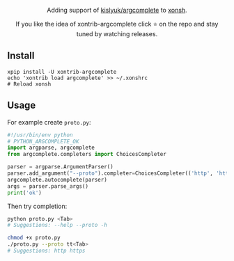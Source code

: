 <p align="center">
Adding support of <a href="https://github.com/kislyuk/argcomplete">kislyuk/argcomplete</a> to <a href="https://xon.sh">xonsh</a>.
</p>

<p align="center">  
If you like the idea of xontrib-argcomplete click ⭐ on the repo and stay tuned by watching releases.
</p>

## Install
```shell script
xpip install -U xontrib-argcomplete
echo 'xontrib load argcomplete' >> ~/.xonshrc
# Reload xonsh
```

## Usage
For example create `proto.py`:
```python
#!/usr/bin/env python
# PYTHON_ARGCOMPLETE_OK
import argparse, argcomplete
from argcomplete.completers import ChoicesCompleter

parser = argparse.ArgumentParser()
parser.add_argument("--proto").completer=ChoicesCompleter(('http', 'https', 'ssh', 'rsync', 'wss'))
argcomplete.autocomplete(parser)
args = parser.parse_args()
print('ok')
```
Then try completion:
```bash
python proto.py <Tab>
# Suggestions: --help --proto -h

chmod +x proto.py
./proto.py --proto tt<Tab>
# Suggestions: http https
```


